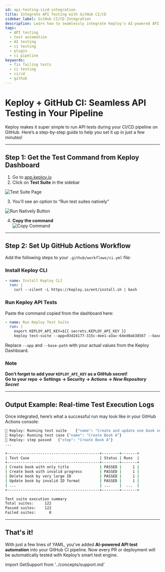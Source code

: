 ```yaml
---
id: api-testing-cicd-integration
title: Integrate API Testing with GitHub CI/CD
sidebar_label: GitHub CI/CD Integration
description: Learn how to seamlessly integrate Keploy's AI-powered API tests with GitHub Actions for continuous testing.
tags:
  - API testing
  - test automation
  - AI testing
  - ci testing
  - plugin
  - ci pipeline
keywords:
  - fix failing tests
  - ci testing
  - ci/cd
  - github
---
```


# Keploy + GitHub CI: Seamless API Testing in Your Pipeline

Keploy makes it super simple to run API tests during your CI/CD pipeline on GitHub. Here’s a step-by-step guide to help you set it up in just a few minutes!

---

## Step 1: Get the Test Command from Keploy Dashboard

1. Go to [app.keploy.io](https://app.keploy.io)
2. Click on **Test Suite** in the sidebar

![Test Suite Page](https://res.cloudinary.com/dfhtr1rwo/image/upload/v1750923916/testsuite.png)

3. You'll see an option to “Run test suites natively”

![Run Natively Button](https://res.cloudinary.com/dfhtr1rwo/image/upload/v1750924088/Screenshot_2025-06-26_at_1.17.24_PM_hgfbmi.png)

4. **Copy the command**  
   ![Copy Command](https://res.cloudinary.com/dfhtr1rwo/image/upload/v1750924247/Screenshot_2025-06-26_at_1.20.16_PM_dl7ixd.png)

---

## Step 2: Set Up GitHub Actions Workflow

Add the following steps to your `.github/workflows/ci.yml` file:

### Install Keploy CLI

```yaml
- name: Install Keploy CLI
  run: |
    curl --silent -L https://keploy.io/ent/install.sh | bash
```

### Run Keploy API Tests

Paste the command copied from the dashboard here:

```yaml
- name: Run Keploy Test Suite
  run: |
    export KEPLOY_API_KEY=${{ secrets.KEPLOY_API_KEY }}
    keploy test-suite --app=03d24177-315c-4ee1-a3ac-64ed0ab38567 --base-path http://localhost:8080/books --cloud
```

Replace `--app` and `--base-path` with your actual values from the Keploy Dashboard.

### **Note**

**Don’t forget to add your `KEPLOY_API_KEY` as a GitHub secret!**  
**Go to your repo → Settings → Security → Actions → _New Repository Secret_**

---

## Output Example: Real-time Test Execution Logs

Once integrated, here’s what a successful run may look like in your GitHub Actions console:

```sh
🐰 Keploy: Running test suite	{"name": "Create and update one book verify other is unaffected via list"}
🐰 Keploy: Running test case	{"name": "Create Book A"}
🐰 Keploy: step passed	{"step": "Create Book A"}
...

+------------------------------------------+--------+-------+
| Test Case                                | Status | Runs  |
+------------------------------------------+--------+-------+
| Create book with only title              | PASSED |     1 |
| Create book with invalid progress        | PASSED |     1 |
| Delete book by very large ID             | PASSED |     1 |
| Update book by invalid ID format         | PASSED |     1 |
| ...                                      | ...    |  ...  |
+------------------------------------------+--------+-------+

Test suite execution summary
Total suites:     122
Passed suites:    122
Failed suites:      0
```

---

## That's it!

With just a few lines of YAML, you’ve added **AI-powered API test automation** into your GitHub CI pipeline. Now every PR or deployment will be automatically tested with Keploy’s smart test engine.

import GetSupport from '../concepts/support.md'

<GetSupport/>
